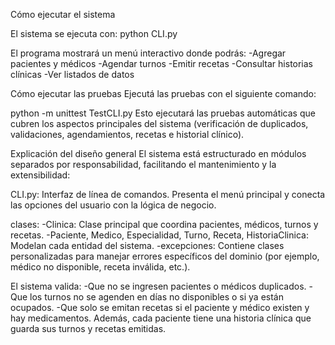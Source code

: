 Cómo ejecutar el sistema

El sistema se ejecuta con:
python CLI.py

El programa mostrará un menú interactivo donde podrás:
-Agregar pacientes y médicos
-Agendar turnos
-Emitir recetas
-Consultar historias clínicas
-Ver listados de datos

Cómo ejecutar las pruebas
Ejecutá las pruebas con el siguiente comando:

python -m unittest TestCLI.py
Esto ejecutará las pruebas automáticas que cubren los aspectos principales del sistema (verificación de duplicados, validaciones, agendamientos, recetas e historial clínico).

Explicación del diseño general
El sistema está estructurado en módulos separados por responsabilidad, facilitando el mantenimiento y la extensibilidad:

CLI.py: Interfaz de línea de comandos. Presenta el menú principal y conecta las opciones del usuario con la lógica de negocio.

clases:
-Clinica: Clase principal que coordina pacientes, médicos, turnos y recetas.
-Paciente, Medico, Especialidad, Turno, Receta, HistoriaClinica: Modelan cada entidad del sistema.
-excepciones: Contiene clases personalizadas para manejar errores específicos del dominio (por ejemplo, médico no disponible, receta inválida, etc.).

El sistema valida:
-Que no se ingresen pacientes o médicos duplicados.
-Que los turnos no se agenden en días no disponibles o si ya están ocupados.
-Que solo se emitan recetas si el paciente y médico existen y hay medicamentos.
Además, cada paciente tiene una historia clínica que guarda sus turnos y recetas emitidas.